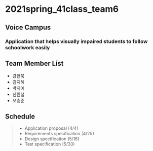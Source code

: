 # 2021spring_41class_team6

## Voice Campus
### Application that helps visually impaired students to follow schoolwork easily

## Team Member List
- 강현묵 
- 김지혜
- 박지예
- 신원철
- 오승준

## Schedule
> + Application proposal (4/4)
> + Requirements specification (4/25)
> + Design specification (5/16)
> + Test specification (5/30)
